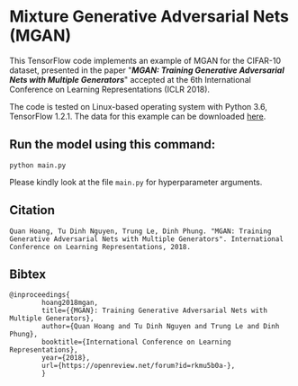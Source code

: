 Mixture Generative Adversarial Nets (MGAN)
======================================================

This TensorFlow code implements an example of MGAN for the CIFAR-10 dataset, presented in the paper "***MGAN: Training Generative Adversarial Nets with Multiple Generators***" accepted at the 6th International Conference on Learning Representations (ICLR 2018).

The code is tested on Linux-based operating system with Python 3.6, TensorFlow 1.2.1. The data for this example can be downloaded <a href="https://drive.google.com/open?id=1IYVgs9K_kFzeN7CHGleE_uvSmX5i7mWu">here</a>.

Run the model using this command:
-------------------------------------
	python main.py

Please kindly look at the file `main.py` for hyperparameter arguments.

Citation
--------
	Quan Hoang, Tu Dinh Nguyen, Trung Le, Dinh Phung. "MGAN: Training Generative Adversarial Nets with Multiple Generators". International Conference on Learning Representations, 2018.

Bibtex
------
```
@inproceedings{
        hoang2018mgan,
        title={{MGAN}: Training Generative Adversarial Nets with Multiple Generators},
        author={Quan Hoang and Tu Dinh Nguyen and Trung Le and Dinh Phung},
        booktitle={International Conference on Learning Representations},
        year={2018},
        url={https://openreview.net/forum?id=rkmu5b0a-},
        }
 ```
